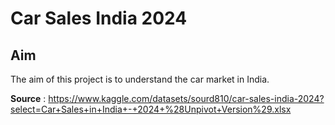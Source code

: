 # Car Sales India 2024

## Aim
The aim of this project is to understand the car market in India.

**Source** : https://www.kaggle.com/datasets/sourd810/car-sales-india-2024?select=Car+Sales+in+India+-+2024+%28Unpivot+Version%29.xlsx

